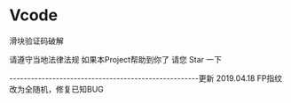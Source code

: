# Vcode

滑块验证码破解

请遵守当地法律法规
如果本Project帮助到你了 请您 Star 一下


-----------------------------------------------------更新 2019.04.18
FP指纹改为全随机，修复已知BUG
